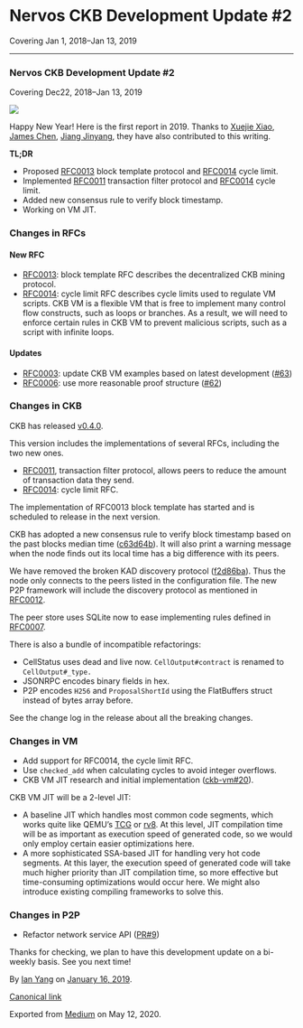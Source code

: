 # Nervos CKB Development Update \#2

Covering Jan 1, 2018–Jan 13, 2019

------------------------------------------------------------------------

### Nervos CKB Development Update \#2

Covering Dec22, 2018–Jan 13, 2019

![](https://cdn-images-1.medium.com/max/1200/1*RpRxL2imLZPxd3Cw5svHiA.png)

Happy New Year! Here is the first report in 2019. Thanks to [Xuejie Xiao](https://medium.com/u/6f2cfa203c38), [James Chen](https://medium.com/u/24192bbe4c92), [Jiang Jinyang](https://medium.com/u/d953e604b9ae), they have also contributed to this writing.

**TL;DR**

-   Proposed [RFC0013](http://RFC0013) block template protocol and [RFC0014](https://github.com/nervosnetwork/rfcs/blob/master/rfcs/0014-vm-cycle-limits/0014-vm-cycle-limits.md) cycle limit.
-   Implemented [RFC0011](https://github.com/nervosnetwork/rfcs/blob/master/rfcs/0011-transaction-filter-protocol/0011-transaction-filter-protocol.md) transaction filter protocol and [RFC0014](https://github.com/nervosnetwork/rfcs/blob/master/rfcs/0014-vm-cycle-limits/0014-vm-cycle-limits.md) cycle limit.
-   Added new consensus rule to verify block timestamp.
-   Working on VM JIT.

### Changes in RFCs

#### New RFC

-   [RFC0013](https://github.com/nervosnetwork/rfcs/blob/master/rfcs/0013-get-block-template/0013-get-block-template.md): block template RFC describes the decentralized CKB mining protocol.
-   [RFC0014](https://github.com/nervosnetwork/rfcs/blob/master/rfcs/0014-vm-cycle-limits/0014-vm-cycle-limits.md): cycle limit RFC describes cycle limits used to regulate VM scripts. CKB VM is a flexible VM that is free to implement many control flow constructs, such as loops or branches. As a result, we will need to enforce certain rules in CKB VM to prevent malicious scripts, such as a script with infinite loops.

#### Updates

-   [RFC0003](https://github.com/nervosnetwork/rfcs/blob/master/rfcs/0003-ckb-vm/0003-ckb-vm.md): update CKB VM examples based on latest development ([\#63](https://github.com/nervosnetwork/rfcs/issues/63))
-   [RFC0006](https://github.com/nervosnetwork/rfcs/blob/master/rfcs/0006-merkle-tree/0006-merkle-tree.md): use more reasonable proof structure ([\#62](https://github.com/nervosnetwork/rfcs/issues/62))

### Changes in CKB

CKB has released [v0.4.0](https://github.com/nervosnetwork/ckb/releases/tag/v0.4.0).

This version includes the implementations of several RFCs, including the two new ones.

-   [RFC0011](https://github.com/nervosnetwork/rfcs/blob/master/rfcs/0011-transaction-filter-protocol/0011-transaction-filter-protocol.md), transaction filter protocol, allows peers to reduce the amount of transaction data they send.
-   [RFC0014](https://github.com/nervosnetwork/rfcs/blob/master/rfcs/0014-vm-cycle-limits/0014-vm-cycle-limits.md): cycle limit RFC.

The implementation of RFC0013 block template has started and is scheduled to release in the next version.

CKB has adopted a new consensus rule to verify block timestamp based on the past blocks median time ([c63d64b](https://github.com/nervosnetwork/ckb/commit/c63d64b)). It will also print a warning message when the node finds out its local time has a big difference with its peers.

We have removed the broken KAD discovery protocol ([f2d86ba](https://github.com/nervosnetwork/ckb/commit/f2d86ba)). Thus the node only connects to the peers listed in the configuration file. The new P2P framework will include the discovery protocol as mentioned in [RFC0012](https://github.com/nervosnetwork/rfcs/blob/master/rfcs/0012-node-discovery/0012-node-discovery.md).

The peer store uses SQLite now to ease implementing rules defined in [RFC0007](https://github.com/nervosnetwork/rfcs/blob/master/rfcs/0007-scoring-system-and-network-security/0007-scoring-system-and-network-security.md).

There is also a bundle of incompatible refactorings:

-   CellStatus uses dead and live now. `CellOutput#contract` is renamed to `CellOutput#_type.`
-   JSONRPC encodes binary fields in hex.
-   P2P encodes `H256` and `ProposalShortId` using the FlatBuffers struct instead of bytes array before.

See the change log in the release about all the breaking changes.

### Changes in VM

-   Add support for RFC0014, the cycle limit RFC.
-   Use `checked_add` when calculating cycles to avoid integer overflows.
-   CKB VM JIT research and initial implementation ([ckb-vm\#20](https://github.com/nervosnetwork/ckb-vm/issues/20)).

CKB VM JIT will be a 2-level JIT:

-   A baseline JIT which handles most common code segments, which works quite like QEMU’s [TCG](https://wiki.qemu.org/Documentation/TCG) or [rv8](https://rv8.io/). At this level, JIT compilation time will be as important as execution speed of generated code, so we would only employ certain easier optimizations here.
-   A more sophisticated SSA-based JIT for handling very hot code segments. At this layer, the execution speed of generated code will take much higher priority than JIT compilation time, so more effective but time-consuming optimizations would occur here. We might also introduce existing compiling frameworks to solve this.

### Changes in P2P

-   Refactor network service API ([PR\#9](https://github.com/nervosnetwork/p2p/pull/9))

Thanks for checking, we plan to have this development update on a bi-weekly basis. See you next time!

By [Ian Yang](https://medium.com/@doitian) on [January 16, 2019](https://medium.com/p/7085337352b4).

[Canonical link](https://medium.com/@doitian/nervos-ckb-development-update-2-7085337352b4)

Exported from [Medium](https://medium.com) on May 12, 2020.

